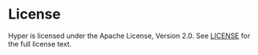 # License

Hyper is licensed under the Apache License, Version 2.0. See [LICENSE](https://www.apache.org/licenses/LICENSE-2.0) for the full license text.
